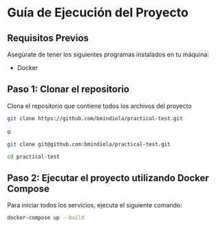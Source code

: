 # Guía de Ejecución del Proyecto

## Requisitos Previos

Asegúrate de tener los siguientes programas instalados en tu máquina:
- Docker

## Paso 1: Clonar el repositorio

Clona el repositorio que contiene todos los archivos del proyecto

```bash
git clone https://github.com/bmindiola/practical-test.git
```
o
```bash
git clone git@github.com:bmindiola/practical-test.git
```
```bash
cd practical-test
```

## Paso 2: Ejecutar el proyecto utilizando Docker Compose

Para iniciar todos los servicios, ejecuta el siguiente comando:

```bash
docker-compose up --build
```